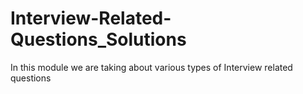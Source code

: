 # Interview-Related-Questions_Solutions
In this module we are taking about various types of Interview related questions
